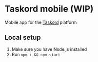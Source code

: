 # Taskord mobile (WIP)
Mobile app for the [Taskord](https://gitlab.com/taskord/taskord) platform

## Local setup
1. Make sure you have Node.js installed
1. Run `npm i && npm start`